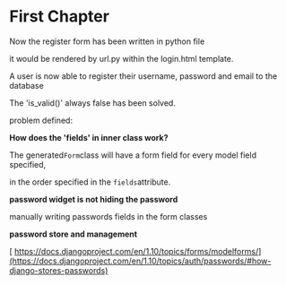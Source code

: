 # First Chapter

Now the register form has been written in python file

it would be rendered by url.py within the login.html template.

A user is now able to register their username, password and email to the database

The 'is\_valid\(\)' always false has been solved.

problem defined:



**How does the 'fields' in inner class work?**

The generated`Form`class will have a form field for every model field specified,

in the order specified in the `fields`attribute.

**password widget is not hiding the password**

manually writing passwords fields in the form classes

**password store and management**

[ https://docs.djangoproject.com/en/1.10/topics/forms/modelforms/](https://docs.djangoproject.com/en/1.10/topics/auth/passwords/#how-django-stores-passwords)

